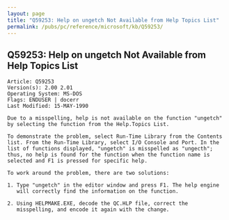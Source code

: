 ```yaml
---
layout: page
title: "Q59253: Help on ungetch Not Available from Help Topics List"
permalink: /pubs/pc/reference/microsoft/kb/Q59253/
---
```


## Q59253: Help on ungetch Not Available from Help Topics List

	Article: Q59253
	Version(s): 2.00 2.01
	Operating System: MS-DOS
	Flags: ENDUSER | docerr
	Last Modified: 15-MAY-1990
	
	Due to a misspelling, help is not available on the function "ungetch"
	by selecting the function from the Help.Topics List.
	
	To demonstrate the problem, select Run-Time Library from the Contents
	list. From the Run-Time Library, select I/O Console and Port. In the
	list of functions displayed, "ungetch" is misspelled as "ungecth";
	thus, no help is found for the function when the function name is
	selected and F1 is pressed for specific help.
	
	To work around the problem, there are two solutions:
	
	1. Type "ungetch" in the editor window and press F1. The help engine
	   will correctly find the information on the function.
	
	2. Using HELPMAKE.EXE, decode the QC.HLP file, correct the
	   misspelling, and encode it again with the change.
